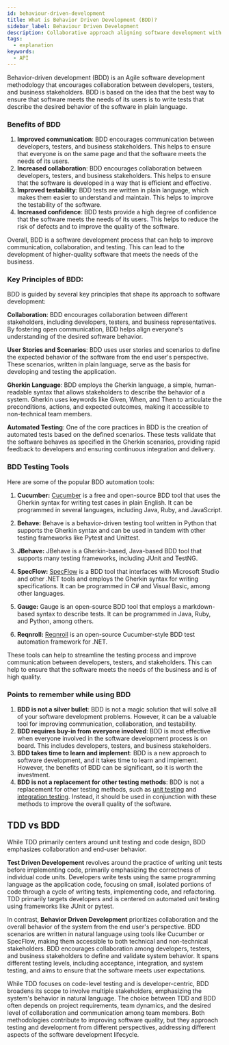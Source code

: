 ```yaml
---
id: behaviour-driven-development
title: What is Behavior Driven Development (BDD)?
sidebar_label: Behaviour Driven Development
description: Collaborative approach aligning software development with business goals through clear, readable test scenarios.
tags:
  - explanation
keywords:
  - API
---
```


Behavior-driven development (BDD) is an Agile software development methodology that encourages collaboration between developers, testers, and business stakeholders. BDD is based on the idea that the best way to ensure that software meets the needs of its users is to write tests that describe the desired behavior of the software in plain language.

### Benefits of BDD

1. **Improved communication**: BDD encourages communication between developers, testers, and business stakeholders. This helps to ensure that everyone is on the same page and that the software meets the needs of its users.
2. **Increased collaboration**: BDD encourages collaboration between developers, testers, and business stakeholders. This helps to ensure that the software is developed in a way that is efficient and effective.
3. **Improved testability**: BDD tests are written in plain language, which makes them easier to understand and maintain. This helps to improve the testability of the software.
4. **Increased confidence**: BDD tests provide a high degree of confidence that the software meets the needs of its users. This helps to reduce the risk of defects and to improve the quality of the software.

Overall, BDD is a software development process that can help to improve communication, collaboration, and testing. This can lead to the development of higher-quality software that meets the needs of the business.

### Key Principles of BDD:

BDD is guided by several key principles that shape its approach to software development:

**Collaboration**:
BDD encourages collaboration between different stakeholders, including developers, testers, and business representatives. By fostering open communication, BDD helps align everyone's understanding of the desired software behavior.

**User Stories and Scenarios**:
BDD uses user stories and scenarios to define the expected behavior of the software from the end user's perspective. These scenarios, written in plain language, serve as the basis for developing and testing the application.

**Gherkin Language**:
BDD employs the Gherkin language, a simple, human-readable syntax that allows stakeholders to describe the behavior of a system. Gherkin uses keywords like Given, When, and Then to articulate the preconditions, actions, and expected outcomes, making it accessible to non-technical team members.

**Automated Testing**:
One of the core practices in BDD is the creation of automated tests based on the defined scenarios. These tests validate that the software behaves as specified in the Gherkin scenarios, providing rapid feedback to developers and ensuring continuous integration and delivery.

### BDD Testing Tools

Here are some of the popular BDD automation tools:

1. **Cucumber:** [Cucumber](https://github.com/cucumber/cucumber-js) is a free and open-source BDD tool that uses the Gherkin syntax for writing test cases in plain English. It can be programmed in several languages, including Java, Ruby, and JavaScript.

2. **Behave:** Behave is a behavior-driven testing tool written in Python that supports the Gherkin syntax and can be used in tandem with other testing frameworks like Pytest and Unittest.

3. **JBehave:** JBehave is a Gherkin-based, Java-based BDD tool that supports many testing frameworks, including JUnit and TestNG.

4. **SpecFlow:** [SpecFlow](https://github.com/SpecFlowOSS/SpecFlow) is a BDD tool that interfaces with Microsoft Studio and other .NET tools and employs the Gherkin syntax for writing specifications. It can be programmed in C# and Visual Basic, among other languages.

5. **Gauge:** Gauge is an open-source BDD tool that employs a markdown-based syntax to describe tests. It can be programmed in Java, Ruby, and Python, among others.

6. **Reqnroll:** [Reqnroll](https://github.com/reqnroll/Reqnroll) is an open-source Cucumber-style BDD test automation framework for .NET.

These tools can help to streamline the testing process and improve communication between developers, testers, and stakeholders. This can help to ensure that the software meets the needs of the business and is of high quality.

### Points to remember while using BDD

1. **BDD is not a silver bullet**: BDD is not a magic solution that will solve all of your software development problems. However, it can be a valuable tool for improving communication, collaboration, and testability.
2. **BDD requires buy-in from everyone involved**: BDD is most effective when everyone involved in the software development process is on board. This includes developers, testers, and business stakeholders.
3. **BDD takes time to learn and implement**: BDD is a new approach to software development, and it takes time to learn and implement. However, the benefits of BDD can be significant, so it is worth the investment.
4. **BDD is not a replacement for other testing methods**: BDD is not a replacement for other testing methods, such as [unit testing](https://keploy.io/docs/concepts/reference/glossary/unit-testing/) and [integration testing](https://keploy.io/docs/concepts/reference/glossary/integration-testing). Instead, it should be used in conjunction with these methods to improve the overall quality of the software.

## TDD vs BDD

While TDD primarily centers around unit testing and code design, BDD emphasizes collaboration and end-user behavior.

**Test Driven Developement** revolves around the practice of writing unit tests before implementing code, primarily emphasizing the correctness of individual code units. Developers write tests using the same programming language as the application code, focusing on small, isolated portions of code through a cycle of writing tests, implementing code, and refactoring. TDD primarily targets developers and is centered on automated unit testing using frameworks like JUnit or pytest.

In contrast, **Behavior Driven Development** prioritizes collaboration and the overall behavior of the system from the end user's perspective. BDD scenarios are written in natural language using tools like Cucumber or SpecFlow, making them accessible to both technical and non-technical stakeholders. BDD encourages collaboration among developers, testers, and business stakeholders to define and validate system behavior. It spans different testing levels, including acceptance, integration, and system testing, and aims to ensure that the software meets user expectations.

While TDD focuses on code-level testing and is developer-centric, BDD broadens its scope to involve multiple stakeholders, emphasizing the system's behavior in natural language. The choice between TDD and BDD often depends on project requirements, team dynamics, and the desired level of collaboration and communication among team members. Both methodologies contribute to improving software quality, but they approach testing and development from different perspectives, addressing different aspects of the software development lifecycle.
